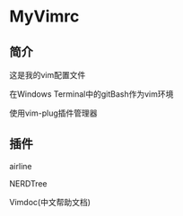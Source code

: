 # MyVimrc
## 简介
这是我的vim配置文件

在Windows Terminal中的gitBash作为vim环境

使用vim-plug插件管理器

## 插件
airline

NERDTree

Vimdoc(中文帮助文档)
